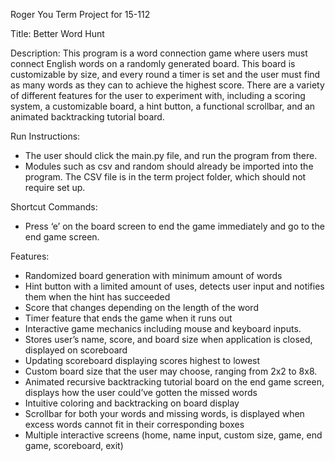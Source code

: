 Roger You
Term Project for 15-112

Title: 
Better Word Hunt

Description:
This program is a word connection game where users must connect English words on a randomly generated board. This board is customizable by size, and every round a timer is set and the user must find as many words as they can to achieve the highest score. There are a variety of different features for the user to experiment with, including a scoring system, a customizable board, a hint button, a functional scrollbar, and an animated backtracking tutorial board. 

Run Instructions:
- The user should click the main.py file, and run the program from there. 
- Modules such as csv and random should already be imported into the program. The CSV file is in the term project folder, which should not require set up. 

Shortcut Commands:
- Press ‘e’ on the board screen to end the game immediately and go to the end game screen.

Features:
- Randomized board generation with minimum amount of words
- Hint button with a limited amount of uses, detects user input and notifies them when the hint has succeeded
- Score that changes depending on the length of the word
- Timer feature that ends the game when it runs out
- Interactive game mechanics including mouse and keyboard inputs.
- Stores user’s name, score, and board size when application is closed, displayed on scoreboard
- Updating scoreboard displaying scores highest to lowest
- Custom board size that the user may choose, ranging from 2x2 to 8x8.
- Animated recursive backtracking tutorial board on the end game screen, displays how the user could’ve gotten the missed words
- Intuitive coloring and backtracking on board display
- Scrollbar for both your words and missing words, is displayed when excess words cannot fit in their corresponding boxes
- Multiple interactive screens (home, name input, custom size, game, end game, scoreboard, exit)

